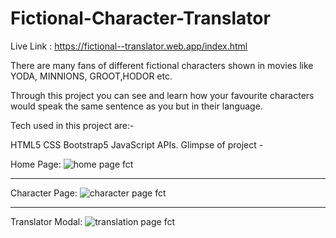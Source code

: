 # Fictional-Character-Translator
Live Link : https://fictional--translator.web.app/index.html

There are many fans of different fictional characters shown in movies like YODA, MINNIONS, GROOT,HODOR etc.

Through this project you can see and learn how your favourite characters would speak the same sentence as you but in their language.

Tech used in this project are:-

HTML5
CSS
Bootstrap5
JavaScript
APIs.
Glimpse of project -

Home Page:
![home page fct](https://user-images.githubusercontent.com/56198316/161396090-e8b6c1ef-bfd4-4b5c-b81f-41caacd45925.JPG)

________________________________________________________________________________________________________________________

Character Page:
![character page fct](https://user-images.githubusercontent.com/56198316/161396088-11a9e0a9-4367-4c75-91bb-4e911875d50c.JPG)

__________________________________________________________________________________________________________________________

Translator Modal:
![translation page fct](https://user-images.githubusercontent.com/56198316/161396091-521ac06b-af68-4452-9ade-1646e9db5daa.JPG)
